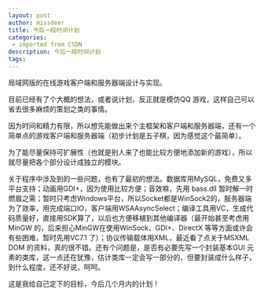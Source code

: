 ```yaml
---
layout: post
author: missdeer
title: 今后一段时间计划
categories: 
 - imported from CSDN
description: 今后一段时间计划
tags: 
---
```


局域网版的在线游戏客户端和服务器端设计与实现。

目前已经有了个大概的想法，或者说计划，反正就是模仿QQ 游戏，这样自己可以省去很多麻烦的策划之类的事情。

因为时间和精力有限，所以想先能做出来个主框架和客户端和服务器端，还有一个简单点的游戏客户端和服务器端（初步计划是五子棋，因为感觉这个最简单）。

为了能尽量保持可扩展性（也就是别人来了也能比较方便地添加新的游戏），所以就尽量把各个部分设计成独立的模块。

关于程序中涉及到的一些问题，也有了最初的想法。数据库用MySQL，免费又多平台支持；动画用GDI+，因为使用比较方便；音效嘛，先用 bass.dll 暂时解一时燃眉之需；暂时只考虑Windows平台，所以Socket都是WinSock2的，服务器端为了效率，用完成端口IO，客户端用WSAAsyncSelect；编译工具用VC，生成代码质量好，直接用SDK算了，以后也方便移植到其他编译器（最开始甚至考虑用MinGW 的，后来担心MinGW在使用WinSock、GDI+、DirectX 等等方面或许会有些困难，暂时先用VC7.1 了）；协议传输载体用XML，最近看了点关于MSXML DOM 的资料，真的很不错。还有个问题是，是否有必要先写一个封装基本GUI 元素的类库，这一点还在犹豫，估计类库一定会写一部分的，但要封装成什么样子，到什么程度，还不好说，呵呵。

这是我给自己定下的目标，今后几个月内的计划！
